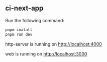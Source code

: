 ##  ci-next-app

Run the following command:
```sh
pnpm inatall 
pnpm run dev
```
http-server is running on  [http://localhost:4000](http://localhost:4000)

web is running on [http://localhost:3000](http://localhost:3000)
